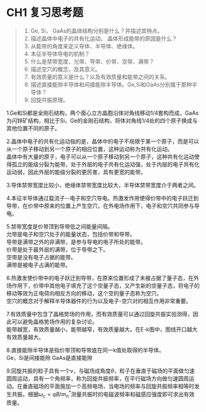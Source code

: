 # CH1 复习思考题

>1. Ge, Si， GaAs的晶体结构分别是什么？并描述其特点。
>2. 描述晶体中电子的共有化运动。 晶体形成能带的原因是什么？
>3. 从能带的角度来定义导体、半导体、绝缘体。
>4. 本征半导体导电的机制？
>5. 什么是禁带宽度、允带、导带、价带、空带、满带？
>6. 描述空穴的概念，及其意义。
>7. 有效质量的意义是什么？以及有效质量和能带之间的关系。
>8. 描述直接能隙半导体和间接能隙半导体。Ge,Si和GaAs分别属于那种半导体？
>9. 回旋共振原理。



1.Ge和Si都是金刚石结构，两个面心立方晶胞沿体对角线移动1/4套构而成，GaAs为闪锌矿结构，相比于Si，Ge的金刚石结构，将体对角线1/4处的四个原子换成与其他位置不同的原子。

2.晶体中电子的共有化运动指的是，晶体中的电子不局限于某一个原子，而是可以从一个原子移动到另一个原子的相应位置，这种运动称为共有化运动。<br>
晶体中有大量的原子，电子可以从一个原子移动到另一个原子，这种共有化运动使得孤立的能级分裂为能带，处于外层的电子共有化运动强，处于内层的电子共有化运动弱，因此外层的能级分裂的更厉害，具有更宽的能带。<br>

3.导体禁带宽度比较小，绝缘体禁带宽度比较大，半导体禁带宽度介于两者之间。<br>

4.本征半导体通过载流子--电子和空穴导电。热激发作用使得价带中的电子跃迁到导带，在价带中原来的位置上产生空穴，在外电场作用下，电子和空穴共同参与导电。

5.禁带宽度是价带顶到导带低之间能量间隔。<br>
允带是电子和空穴处于的能量状态，包括价带和导带。<br>
导带是满带之外的非满带，是参与导电的电子所处的能带。<br>
价带是处于最外层的满带，位于导带之下。<br>
空带是没有电子占据的能带。<br>
满带是被电子占满的能带。<br>

6.热激发使价带中的电子跃迁到导带，在原来位置形成了未被占据了量子态，在外场作用下，价带中其他电子填充了这个空量子态，又产生新的空量子态，将电子的移动等效为正电荷向相反方向的移动，这个空的量子态称为空穴。<br>
空穴的概念对于解释半导体器件的行为以及电子-空穴对的相互作用非常重要。<br>

7.有效质量中包含了晶格势场的作用，而有效质量可以通过回旋共振实验测得，因此可以避免晶格势场作用的复杂讨论。<br>
能带越宽，有效质量越小，能带越窄，有效质量越大。在E-k图中，图线开口越大有效质量越大。

8.直接能隙半导体是指价带顶和导带底在同一k值处取得的半导体。<br>
Ge，Si是间接能隙
GaAs是直接能隙

9.回旋共振的粒子具有一个v，与磁场成角度$\theta$，粒子在垂直于磁场的平面做匀速圆周运动，具有一个角频率，称为回旋共振频率，在平行磁场方向做匀速圆周运动。在垂直磁场的平面施加一个高频电场，当电场的频率与回旋共振频率相等时发生共振。根据$\omega_c = qB/m_n^*$测量共振时的电磁波频率和磁感应强度即可求出有效质量。